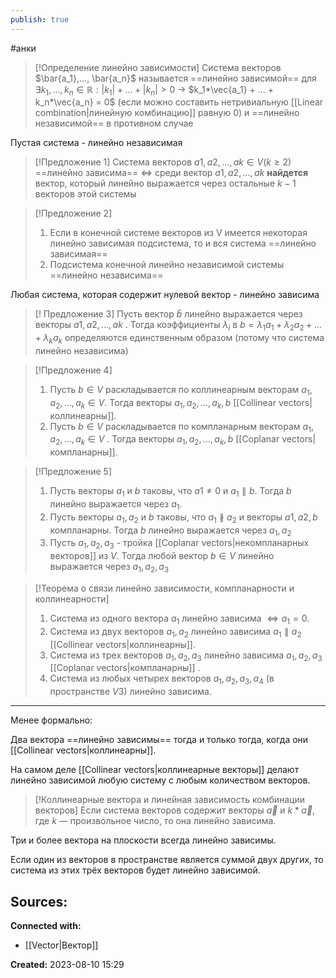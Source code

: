 ```yaml
---
publish: true
---
```

#анки 
> [!Определение линейно зависимости]
> Система векторов $\bar{a_1},..., \bar{a_n}$ называется ==линейно зависимой== для $\exists k_1,...,k_n \in \mathbb{R}: |k_1| + ... + |k_n| > 0$ -> $k_1*\vec{a_1} + ... + k_n*\vec{a_n} = 0$  (если можно составить нетривиальную [[Linear combination|линейную комбинацию]] равную 0)
> и ==линейно независимой== в противном случае

Пустая система - линейно независимая

> [!Предложение 1]
> Система векторов $a1, a2, . . . , ak ∈ V (k ≥ 2)$ ==линейно зависима== $\Leftrightarrow$ среди вектор $a1, a2, . . . , ak$ **найдется** вектор, который линейно выражается через остальные $k − 1$ векторов этой системы

> [!Предложение 2]
> 1) Если в конечной системе векторов из V имеется некоторая линейно зависимая подсистема, то и вся система ==линейно зависимая==
> 2) Подсистема конечной линейно независимой системы ==линейно независима==

Любая система, которая содержит нулевой вектор - линейно зависима

> [! Предложение 3]
> Пусть вектор $\bar{b}$ линейно выражается через векторы $a1, a2, . . . , ak$ .
> Тогда коэффициенты $λ_i$ в $b=λ_1a_1 +λ_2a_2 +...+λ_ka_k$ определяются единственным образом (потому что система линейно независима)

> [!Предложение 4]
> 1. Пусть $b \in V$ раскладывается по коллинеарным векторам $a_1,a_2,...,a_k \in V.$ Тогда векторы $a_1,a_2,...,a_k,b$  [[Collinear vectors|коллинеарны]].
> 2. Пусть $b \in V$ раскладывается по компланарным векторам $a_1, a_2, . . . , a_k \in V$ . Тогда векторы $a_1, a_2, . . . , a_k, b$ [[Coplanar vectors|компланарны]].

> [!Предложение 5]
> 1. Пусть векторы $a_1$ и $b$ таковы, что $a1 \ne 0$ и $a_1 \parallel b$. Тогда $b$ линейно выражается через $a_1$. 
> 2. Пусть векторы $a_1, a_2$ и $b$ таковы, что $a_1 \nparallel a_2$ и векторы $a1, a2, b$ компланарны. Тогда $b$ линейно выражается через $a_1, a_2$
> 3. Пусть $a_1, a_2, a_3$ - тройка [[Coplanar vectors|некомпланарных векторов]] из $V$. Тогда любой вектор $b \in V$ линейно выражается через $a_1, a_2, a_3$
 

> [!Теорема о связи линейно зависимости, компланарности и коллинеарности]
> 1. Система из одного вектора $a_1$ линейно зависима $\Leftrightarrow a_1 = 0$. 
> 2. Система из двух векторов $a_1, a_2$ линейно зависима $a_1 \parallel a_2$ [[Collinear vectors|коллинеарны]]. 
> 3. Система из трех векторов $a_1, a_2, a_3$ линейно зависима $a_1, a_2, a_3$ [[Coplanar vectors|компланарны]] . 
> 4. Система из любых четырех векторов $a_1, a_2, a_3, a_4$ (в пространстве $V3$) линейно зависима.



---

Менее формально:

Два вектора ==линейно зависимы== тогда и только тогда, когда они [[Collinear vectors|коллинеарны]].

На самом деле [[Collinear vectors|коллинеарные векторы]]  делают линейно зависимой любую систему с любым количеством векторов.

>[!Коллинеарные вектора и линейная зависимость комбинации векторов]
> Если система векторов содержит векторы $\vec{a} \text{ и } k*\vec{a} \text{, где } k$  — произвольное число, то она линейно зависима.

Три и более вектора на плоскости всегда линейно зависимы.

Если один из векторов в пространстве является суммой двух других, то система из этих трёх векторов будет линейно зависимой.



**Sources:**
- 


**Connected with:**
- [[Vector|Вектор]] 



**Created:** 2023-08-10 15:29